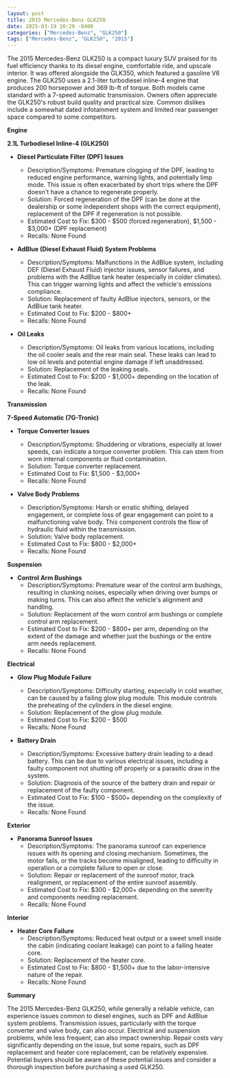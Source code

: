 ```yaml
---
layout: post
title: 2015 Mercedes-Benz GLK250
date: 2025-03-19 10:29 -0400
categories: ["Mercedes-Benz", "GLK250"]
tags: ["Mercedes-Benz", "GLK250", "2015"]
---
```

The 2015 Mercedes-Benz GLK250 is a compact luxury SUV praised for its fuel efficiency thanks to its diesel engine, comfortable ride, and upscale interior. It was offered alongside the GLK350, which featured a gasoline V6 engine. The GLK250 uses a 2.1-liter turbodiesel inline-4 engine that produces 200 horsepower and 369 lb-ft of torque. Both models came standard with a 7-speed automatic transmission. Owners often appreciate the GLK250's robust build quality and practical size. Common dislikes include a somewhat dated infotainment system and limited rear passenger space compared to some competitors.

**Engine**

**2.1L Turbodiesel Inline-4 (GLK250)**
*   **Diesel Particulate Filter (DPF) Issues**
    *   Description/Symptoms: Premature clogging of the DPF, leading to reduced engine performance, warning lights, and potentially limp mode. This issue is often exacerbated by short trips where the DPF doesn't have a chance to regenerate properly.
    *   Solution: Forced regeneration of the DPF (can be done at the dealership or some independent shops with the correct equipment), replacement of the DPF if regeneration is not possible.
    *   Estimated Cost to Fix: $300 - $500 (forced regeneration), $1,500 - $3,000+ (DPF replacement)
    *   Recalls: None Found

*   **AdBlue (Diesel Exhaust Fluid) System Problems**
    *   Description/Symptoms: Malfunctions in the AdBlue system, including DEF (Diesel Exhaust Fluid) injector issues, sensor failures, and problems with the AdBlue tank heater (especially in colder climates). This can trigger warning lights and affect the vehicle's emissions compliance.
    *   Solution: Replacement of faulty AdBlue injectors, sensors, or the AdBlue tank heater.
    *   Estimated Cost to Fix: $200 - $800+
    *   Recalls: None Found

*   **Oil Leaks**
    *   Description/Symptoms: Oil leaks from various locations, including the oil cooler seals and the rear main seal. These leaks can lead to low oil levels and potential engine damage if left unaddressed.
    *   Solution: Replacement of the leaking seals.
    *   Estimated Cost to Fix: $200 - $1,000+ depending on the location of the leak.
    *   Recalls: None Found

**Transmission**

**7-Speed Automatic (7G-Tronic)**

*   **Torque Converter Issues**
    *   Description/Symptoms: Shuddering or vibrations, especially at lower speeds, can indicate a torque converter problem. This can stem from worn internal components or fluid contamination.
    *   Solution: Torque converter replacement.
    *   Estimated Cost to Fix: $1,500 - $3,000+
    *   Recalls: None Found

*   **Valve Body Problems**
    *   Description/Symptoms: Harsh or erratic shifting, delayed engagement, or complete loss of gear engagement can point to a malfunctioning valve body. This component controls the flow of hydraulic fluid within the transmission.
    *   Solution: Valve body replacement.
    *   Estimated Cost to Fix: $800 - $2,000+
    *   Recalls: None Found

**Suspension**

*   **Control Arm Bushings**
    *   Description/Symptoms: Premature wear of the control arm bushings, resulting in clunking noises, especially when driving over bumps or making turns. This can also affect the vehicle's alignment and handling.
    *   Solution: Replacement of the worn control arm bushings or complete control arm replacement.
    *   Estimated Cost to Fix: $200 - $800+ per arm, depending on the extent of the damage and whether just the bushings or the entire arm needs replacement.
    *   Recalls: None Found

**Electrical**

*   **Glow Plug Module Failure**
    *   Description/Symptoms: Difficulty starting, especially in cold weather, can be caused by a failing glow plug module. This module controls the preheating of the cylinders in the diesel engine.
    *   Solution: Replacement of the glow plug module.
    *   Estimated Cost to Fix: $200 - $500
    *   Recalls: None Found

*   **Battery Drain**
    *   Description/Symptoms: Excessive battery drain leading to a dead battery. This can be due to various electrical issues, including a faulty component not shutting off properly or a parasitic draw in the system.
    *   Solution: Diagnosis of the source of the battery drain and repair or replacement of the faulty component.
    *   Estimated Cost to Fix: $100 - $500+ depending on the complexity of the issue.
    *   Recalls: None Found

**Exterior**

*   **Panorama Sunroof Issues**
    *   Description/Symptoms: The panorama sunroof can experience issues with its opening and closing mechanism. Sometimes, the motor fails, or the tracks become misaligned, leading to difficulty in operation or a complete failure to open or close.
    *   Solution: Repair or replacement of the sunroof motor, track realignment, or replacement of the entire sunroof assembly.
    *   Estimated Cost to Fix: $300 - $2,000+ depending on the severity and components needing replacement.
    *   Recalls: None Found

**Interior**

*   **Heater Core Failure**
    *   Description/Symptoms: Reduced heat output or a sweet smell inside the cabin (indicating coolant leakage) can point to a failing heater core.
    *   Solution: Replacement of the heater core.
    *   Estimated Cost to Fix: $800 - $1,500+ due to the labor-intensive nature of the repair.
    *   Recalls: None Found

**Summary**

The 2015 Mercedes-Benz GLK250, while generally a reliable vehicle, can experience issues common to diesel engines, such as DPF and AdBlue system problems. Transmission issues, particularly with the torque converter and valve body, can also occur. Electrical and suspension problems, while less frequent, can also impact ownership. Repair costs vary significantly depending on the issue, but some repairs, such as DPF replacement and heater core replacement, can be relatively expensive. Potential buyers should be aware of these potential issues and consider a thorough inspection before purchasing a used GLK250.

